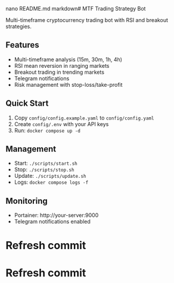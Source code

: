 nano README.md
markdown# MTF Trading Strategy Bot

Multi-timeframe cryptocurrency trading bot with RSI and breakout strategies.

## Features
- Multi-timeframe analysis (15m, 30m, 1h, 4h)
- RSI mean reversion in ranging markets
- Breakout trading in trending markets
- Telegram notifications
- Risk management with stop-loss/take-profit

## Quick Start
1. Copy `config/config.example.yaml` to `config/config.yaml`
2. Create `config/.env` with your API keys
3. Run: `docker compose up -d`

## Management
- Start: `./scripts/start.sh`
- Stop: `./scripts/stop.sh`
- Update: `./scripts/update.sh`
- Logs: `docker compose logs -f`

## Monitoring
- Portainer: http://your-server:9000
- Telegram notifications enabled


# Refresh commit
# Refresh commit
